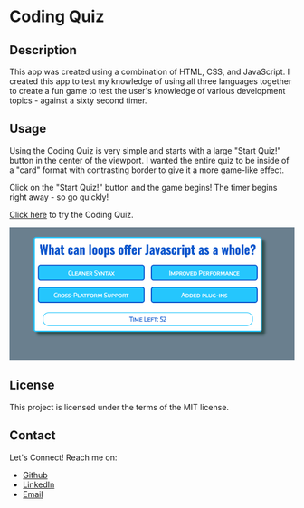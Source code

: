 # Coding Quiz

## Description

This app was created using a combination of HTML, CSS, and JavaScript.
I created this app to test my knowledge of using all three languages together to create a fun game to test the user's knowledge of various development topics - against a sixty second timer.

## Usage

Using the Coding Quiz is very simple and starts with a large "Start Quiz!" button in the center of the viewport. I wanted the entire quiz to be inside of a "card" format with contrasting border to give it a more game-like effect.

Click on the "Start Quiz!" button and the game begins! The timer begins right away - so go quickly!

[Click here](https://evanarbour.github.io/coding-quiz/) to try the Coding Quiz.

![quiz-application](./images/quiz-screenshot.png)

## License

This project is licensed under the terms of the MIT license.

## Contact

Let's Connect! Reach me on:

- [Github](https://github.com/evanarbour)
- [LinkedIn](https://www.linkedin.com/in/evan-arbour/)
- [Email](evan.arbour@gmail.com)
